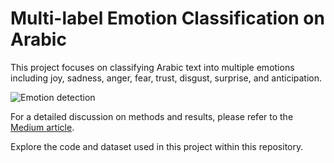 # Multi-label Emotion Classification on Arabic

This project focuses on classifying Arabic text into multiple emotions including joy, sadness, anger, fear, trust, disgust, surprise, and anticipation.

![Emotion detection](https://github.com/user-attachments/assets/fb512aab-6609-4af3-b09a-002a362f45ca)

For a detailed discussion on methods and results, please refer to the [Medium article]([https://medium.com/@mohammadabdeh/multi-label-emotion-classification-on-arabic-1234567890ab](https://medium.com/@mohammadabdeh974/multi-label-emotion-classification-on-arabic-ae7238046c96)).

Explore the code and dataset used in this project within this repository.
